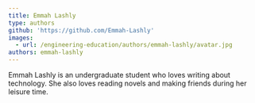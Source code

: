 ```yaml
---
title: Emmah Lashly
type: authors
github: 'https://github.com/Emmah-Lashly'
images:
  - url: /engineering-education/authors/emmah-lashly/avatar.jpg
authors: emmah-lashly
---
```

Emmah Lashly is an undergraduate student who loves writing about technology. She also loves reading novels and making friends during her leisure time.
